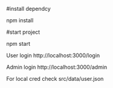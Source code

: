 #install dependcy

npm install

#start project

npm start


User login
http://localhost:3000/login

Admin login
http://localhost:3000/admin

For local cred check src/data/user.json